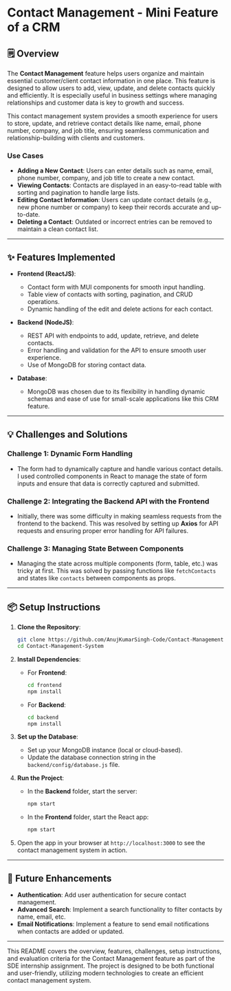 # Contact Management - Mini Feature of a CRM

## 🗒️ Overview

The **Contact Management** feature helps users organize and maintain essential customer/client contact information in one place. This feature is designed to allow users to add, view, update, and delete contacts quickly and efficiently. It is especially useful in business settings where managing relationships and customer data is key to growth and success. 

This contact management system provides a smooth experience for users to store, update, and retrieve contact details like name, email, phone number, company, and job title, ensuring seamless communication and relationship-building with clients and customers.

### Use Cases
- **Adding a New Contact**: Users can enter details such as name, email, phone number, company, and job title to create a new contact.
- **Viewing Contacts**: Contacts are displayed in an easy-to-read table with sorting and pagination to handle large lists.
- **Editing Contact Information**: Users can update contact details (e.g., new phone number or company) to keep their records accurate and up-to-date.
- **Deleting a Contact**: Outdated or incorrect entries can be removed to maintain a clean contact list.

---







## ✨ Features Implemented

- **Frontend (ReactJS)**:
  - Contact form with MUI components for smooth input handling.
  - Table view of contacts with sorting, pagination, and CRUD operations.
  - Dynamic handling of the edit and delete actions for each contact.

- **Backend (NodeJS)**:
  - REST API with endpoints to add, update, retrieve, and delete contacts.
  - Error handling and validation for the API to ensure smooth user experience.
  - Use of MongoDB for storing contact data.

- **Database**:
  - MongoDB was chosen due to its flexibility in handling dynamic schemas and ease of use for small-scale applications like this CRM feature.

---

## 💡 Challenges and Solutions

### Challenge 1: Dynamic Form Handling
- The form had to dynamically capture and handle various contact details. I used controlled components in React to manage the state of form inputs and ensure that data is correctly captured and submitted.

### Challenge 2: Integrating the Backend API with the Frontend
- Initially, there was some difficulty in making seamless requests from the frontend to the backend. This was resolved by setting up **Axios** for API requests and ensuring proper error handling for API failures.

### Challenge 3: Managing State Between Components
- Managing the state across multiple components (form, table, etc.) was tricky at first. This was solved by passing functions like `fetchContacts` and states like `contacts` between components as props.

---

## 📦 Setup Instructions

1. **Clone the Repository**:
   ```bash
   git clone https://github.com/AnujKumarSingh-Code/Contact-Management-System.git
   cd Contact-Management-System
   ```

2. **Install Dependencies**:
   - For **Frontend**:
     ```bash
     cd frontend
     npm install
     ```
   - For **Backend**:
     ```bash
     cd backend
     npm install
     ```

3. **Set up the Database**:
   - Set up your MongoDB instance (local or cloud-based).
   - Update the database connection string in the `backend/config/database.js` file.

4. **Run the Project**:
   - In the **Backend** folder, start the server:
     ```bash
     npm start
     ```
   - In the **Frontend** folder, start the React app:
     ```bash
     npm start
     ```

5. Open the app in your browser at `http://localhost:3000` to see the contact management system in action.

---

## 🤖 Future Enhancements

- **Authentication**: Add user authentication for secure contact management.
- **Advanced Search**: Implement a search functionality to filter contacts by name, email, etc.
- **Email Notifications**: Implement a feature to send email notifications when contacts are added or updated.

--- 

This README covers the overview, features, challenges, setup instructions, and evaluation criteria for the Contact Management feature as part of the SDE internship assignment. The project is designed to be both functional and user-friendly, utilizing modern technologies to create an efficient contact management system.
